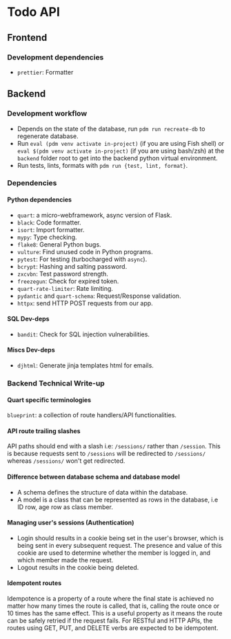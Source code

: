 # Todo API

## Frontend

### Development dependencies

- `prettier`: Formatter

## Backend

### Development workflow

- Depends on the state of the database, run `pdm run recreate-db` to regenerate database.
- Run `eval (pdm venv activate in-project)` (if you are using Fish shell) or `eval $(pdm venv activate in-project)` (if you are using bash/zsh) at the `backend` folder root to get into the backend python virtual environment.
- Run tests, lints, formats with `pdm run {test, lint, format}`.

### Dependencies

#### Python dependencies

- `quart`: a micro-webframework, async version of Flask.
- `black`: Code formatter.
- `isort`: Import formatter.
- `mypy`: Type checking.
- `flake8`: General Python bugs.
- `vulture`: Find unused code in Python programs.
- `pytest`: For testing (turbocharged with `async`).
- `bcrypt`: Hashing and salting password.
- `zxcvbn`: Test password strength.
- `freezegun`: Check for expired token.
- `quart-rate-limiter`: Rate limiting.
- `pydantic` and `quart-schema`: Request/Response validation.
- `httpx`: send HTTP POST requests from our app.

#### SQL Dev-deps

- `bandit`: Check for SQL injection vulnerabilities.

#### Miscs Dev-deps

- `djhtml`: Generate jinja templates html for emails.

### Backend Technical Write-up

#### Quart specific terminologies

`blueprint`: a collection of route handlers/API functionalities.

#### API route trailing slashes

API paths should end with a slash i.e: `/sessions/` rather than `/session`.
This is because requests sent to `/sessions` will be redirected to `/sessions/` whereas `/sessions/` won't get redirected.

#### Difference between database schema and database model

- A schema defines the structure of data within the database.
- A model is a class that can be represented as rows in the database, i.e ID row, age row as class member.

#### Managing user's sessions (Authentication)

- Login should results in a cookie being set in the user's browser, which is being sent in every subsequent request.
  The presence and value of this cookie are used to determine whether the member is logged in, and which member made the request.
- Logout results in the cookie being deleted.

#### Idempotent routes

Idempotence is a property of a route where the final state is achieved no matter how many times the route is called, that is, calling the route once or 10 times has the same effect. This is a useful property as it means the route can be safely retried if the request fails. For RESTful and HTTP APIs, the routes using GET, PUT, and DELETE verbs are expected to be idempotent.
